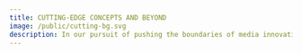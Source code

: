 ```yaml
---
title: CUTTING-EDGE CONCEPTS AND BEYOND
image: /public/cutting-bg.svg
description: In our pursuit of pushing the boundaries of media innovation, we constantly explore and experiment with cutting-edge concepts. From immersive virtual reality experiences to augmented reality storytelling, we are dedicated to bringing the future to the present. Our platform serves as a playground for creators, allowing them to embrace the surreal and bring their wildest imaginations to life.
---
```

